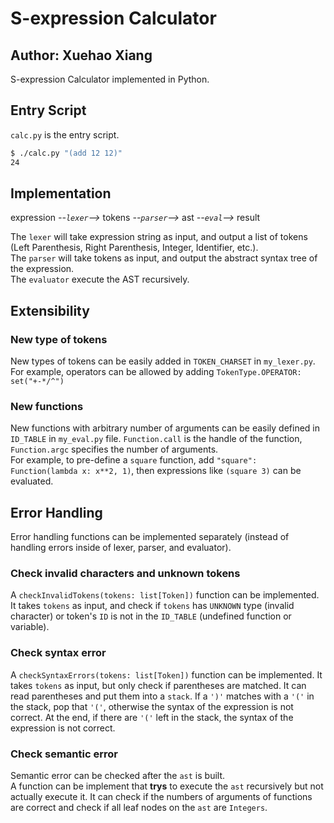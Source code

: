 # S-expression Calculator

## Author: Xuehao Xiang

S-expression Calculator implemented in Python.

## Entry Script

`calc.py` is the entry script.

```bash
$ ./calc.py "(add 12 12)"  
24
```

## Implementation

expression *--`lexer`-->* tokens *--`parser`-->* ast *--`eval`-->* result

The `lexer` will take expression string as input, and output a list of tokens (Left Parenthesis, Right Parenthesis, Integer, Identifier, etc.).  
The `parser` will take tokens as input, and output the abstract syntax tree of the expression.  
The `evaluator` execute the AST recursively.

## Extensibility

### New type of tokens
New types of tokens can be easily added in `TOKEN_CHARSET` in `my_lexer.py`.  
For example, operators can be allowed by adding `TokenType.OPERATOR: set("+-*/^")`

### New functions
New functions with arbitrary number of arguments can be easily defined in `ID_TABLE` in `my_eval.py` file. `Function.call` is the handle of the function, `Function.argc` specifies the number of arguments.  
For example, to pre-define a `square` function, add `"square": Function(lambda x: x**2, 1)`, then expressions like `(square 3)` can be evaluated.

## Error Handling 

 Error handling functions can be implemented separately (instead of handling errors inside of lexer, parser, and evaluator). 

### Check invalid characters and unknown tokens
A `checkInvalidTokens(tokens: list[Token])` function can be implemented. 
It takes `tokens` as input, and check if `tokens` has `UNKNOWN` type (invalid character) or token's `ID` is not in the `ID_TABLE` (undefined function or variable). 

### Check syntax error

A `checkSyntaxErrors(tokens: list[Token])` function can be implemented.
It takes `tokens` as input, but only check if parentheses are matched. It can read parentheses and put them into a `stack`. If a `')'` matches with a `'('` in the stack, pop that `'('`, otherwise the syntax of the expression is not correct.
At the end, if there are `'('` left in the stack, the syntax of the expression is not correct.

### Check semantic error

Semantic error can be checked after the `ast` is built.  
A function can be implement that **trys** to execute the `ast` recursively but not actually execute it. It can check if the numbers of arguments of functions are correct and check if all leaf nodes on the `ast` are `Integers`.

